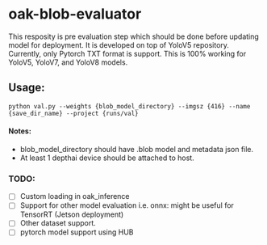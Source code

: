 # oak-blob-evaluator


This resposity is pre evaluation step which should be done before updating model for deployment. It is developed on top of YoloV5 repository. Currently, only Pytorch TXT format is support. This is 100% working for YoloV5, YoloV7, and YoloV8 models.

## Usage:

```python val.py --weights {blob_model_directory} --imgsz {416} --name {save_dir_name} --project {runs/val}```

#### Notes:
- blob_model_directory should have .blob model and metadata json file.
- At least 1 depthai device should be attached to host.

### TODO:

- [ ] Custom loading in oak_inference
- [ ] Support for other model evaluation i.e. onnx: might be useful for TensorRT (Jetson deployment)
- [ ] Other dataset support.
- [ ] pytorch model support using HUB
